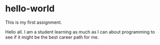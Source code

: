 # hello-world
This is my first assignment.

Hello all. I am a student learning as much as I can about programming to see if it might be the best career path for me. 
